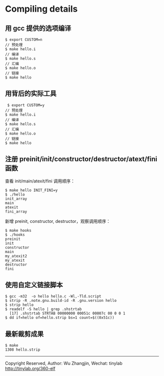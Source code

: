 
# Compiling details

## 用 gcc 提供的选项编译

    $ export CUSTOM=n
    // 预处理
    $ make hello.i
    // 编译
    $ make hello.s
    // 汇编
    $ make hello.o
    // 链接
    $ make hello

## 用背后的实际工具

     $ export CUSTOM=y
    // 预处理
    $ make hello.i
    // 编译
    $ make hello.s
    // 汇编
    $ make hello.o
    // 链接
    $ make hello

## 注册 preinit/init/constructor/destructor/atext/fini 函数

查看 init/main/atexit/fini 调用顺序：

    $ make hello INIT_FINI=y
    $ ./hello
    init_array
    main
    atexit
    fini_array

新增 preinit, constructor, destructor，观察调用顺序：

    $ make hooks
    $ ./hooks
    preinit
    init
    constructor
    main
    my_atexit2
    my_atexit
    destructor
    fini

## 使用自定义链接脚本

    $ gcc -m32  -o hello hello.c -Wl,-Tld.script
    $ strip -R .note.gnu.build-id -R .gnu.version hello
    $ strip hello
    $ readelf -S hello | grep .shstrtab
      [17] .shstrtab STRTAB 00000000 00051c 00007c 00 0 0 1
    $ dd if=hello of=hello.strip bs=1 count=$((0x51c))

## 最新裁剪成果

    $ make
    1308 hello.strip


---
Copyright Reserved, Author: Wu Zhangjin, Wechat: tinylab
<http://tinylab.org/360-elf>
